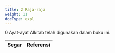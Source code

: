 ```yaml
---
title: 2 Raja-raja
weight: 11
docType: expl
---
```


0 Ayat-ayat Alkitab telah digunakan dalam buku ini.

| Segar | Referensi |
|-------|-----------|
